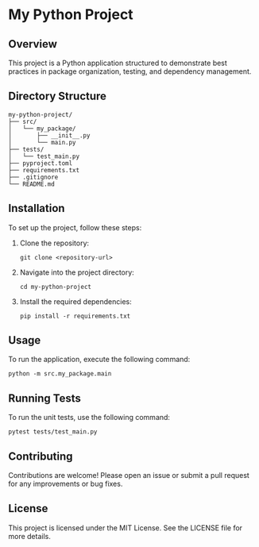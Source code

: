 # My Python Project

## Overview
This project is a Python application structured to demonstrate best practices in package organization, testing, and dependency management.

## Directory Structure
```
my-python-project/
├── src/
│   └── my_package/
│       ├── __init__.py
│       └── main.py
├── tests/
│   └── test_main.py
├── pyproject.toml
├── requirements.txt
├── .gitignore
└── README.md
```

## Installation

To set up the project, follow these steps:

1. Clone the repository:
   ```
   git clone <repository-url>
   ```
2. Navigate into the project directory:
   ```
   cd my-python-project
   ```
3. Install the required dependencies:
   ```
   pip install -r requirements.txt
   ```

## Usage

To run the application, execute the following command:
```
python -m src.my_package.main
```

## Running Tests

To run the unit tests, use the following command:
```
pytest tests/test_main.py
```

## Contributing

Contributions are welcome! Please open an issue or submit a pull request for any improvements or bug fixes.

## License

This project is licensed under the MIT License. See the LICENSE file for more details.